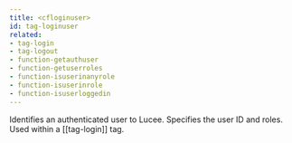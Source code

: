 ```yaml
---
title: <cfloginuser>
id: tag-loginuser
related:
- tag-login
- tag-logout
- function-getauthuser
- function-getuserroles
- function-isuserinanyrole
- function-isuserinrole
- function-isuserloggedin
---
```


Identifies an authenticated user to Lucee. Specifies the user ID and roles. Used within a [[tag-login]] tag.
